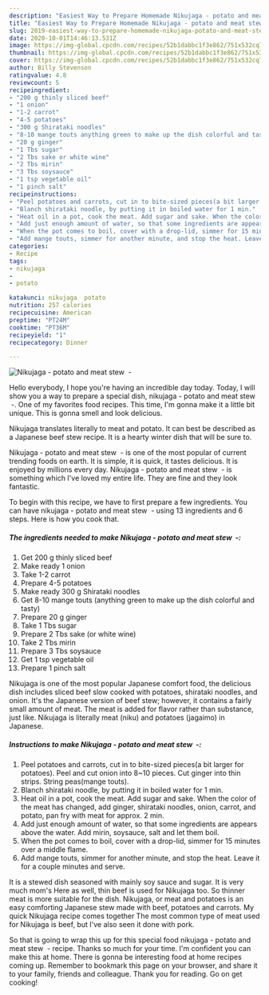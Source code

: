 ```yaml
---
description: "Easiest Way to Prepare Homemade Nikujaga - potato and meat stew  -"
title: "Easiest Way to Prepare Homemade Nikujaga - potato and meat stew  -"
slug: 2019-easiest-way-to-prepare-homemade-nikujaga-potato-and-meat-stew
date: 2020-10-01T14:46:13.531Z
image: https://img-global.cpcdn.com/recipes/52b1dabbc1f3e862/751x532cq70/nikujaga-potato-and-meat-stew-recipe-main-photo.jpg
thumbnail: https://img-global.cpcdn.com/recipes/52b1dabbc1f3e862/751x532cq70/nikujaga-potato-and-meat-stew-recipe-main-photo.jpg
cover: https://img-global.cpcdn.com/recipes/52b1dabbc1f3e862/751x532cq70/nikujaga-potato-and-meat-stew-recipe-main-photo.jpg
author: Billy Stevenson
ratingvalue: 4.8
reviewcount: 5
recipeingredient:
- "200 g thinly sliced beef"
- "1 onion"
- "1-2 carrot"
- "4-5 potatoes"
- "300 g Shirataki noodles"
- "8-10 mange touts anything green to make up the dish colorful and tasty"
- "20 g ginger"
- "1 Tbs sugar"
- "2 Tbs sake or white wine"
- "2 Tbs mirin"
- "3 Tbs soysauce"
- "1 tsp vegetable oil"
- "1 pinch salt"
recipeinstructions:
- "Peel potatoes and carrots, cut in to bite-sized pieces(a bit larger for potatoes). Peel and cut onion into 8~10 pieces. Cut ginger into thin strips. String peas(mange touts)."
- "Blanch shirataki noodle, by putting it in boiled water for 1 min."
- "Heat oil in a pot, cook the meat. Add sugar and sake. When the color of the meat has changed, add ginger, shirataki noodles, onion, carrot, and potato, pan fry with meat for approx. 2 min."
- "Add just enough amount of water, so that some ingredients are appears above the water. Add mirin, soysauce, salt and let them boil."
- "When the pot comes to boil, cover with a drop-lid, simmer for 15 minutes over a middle flame."
- "Add mange touts, simmer for another minute, and stop the heat. Leave it for a couple minutes and serve."
categories:
- Recipe
tags:
- nikujaga
- 
- potato

katakunci: nikujaga  potato 
nutrition: 257 calories
recipecuisine: American
preptime: "PT24M"
cooktime: "PT36M"
recipeyield: "1"
recipecategory: Dinner

---
```



![Nikujaga - potato and meat stew  -](https://img-global.cpcdn.com/recipes/52b1dabbc1f3e862/751x532cq70/nikujaga-potato-and-meat-stew-recipe-main-photo.jpg)

Hello everybody, I hope you're having an incredible day today. Today, I will show you a way to prepare a special dish, nikujaga - potato and meat stew  -. One of my favorites food recipes. This time, I'm gonna make it a little bit unique. This is gonna smell and look delicious.

Nikujaga translates literally to meat and potato. It can best be described as a Japanese beef stew recipe. It is a hearty winter dish that will be sure to.

Nikujaga - potato and meat stew  - is one of the most popular of current trending foods on earth. It is simple, it is quick, it tastes delicious. It is enjoyed by millions every day. Nikujaga - potato and meat stew  - is something which I've loved my entire life. They are fine and they look fantastic.


To begin with this recipe, we have to first prepare a few ingredients. You can have nikujaga - potato and meat stew  - using 13 ingredients and 6 steps. Here is how you cook that.

<!--inarticleads1-->

##### The ingredients needed to make Nikujaga - potato and meat stew  -:

1. Get 200 g thinly sliced beef
1. Make ready 1 onion
1. Take 1-2 carrot
1. Prepare 4-5 potatoes
1. Make ready 300 g Shirataki noodles
1. Get 8-10 mange touts (anything green to make up the dish colorful and tasty)
1. Prepare 20 g ginger
1. Take 1 Tbs sugar
1. Prepare 2 Tbs sake (or white wine)
1. Take 2 Tbs mirin
1. Prepare 3 Tbs soysauce
1. Get 1 tsp vegetable oil
1. Prepare 1 pinch salt


Nikujaga is one of the most popular Japanese comfort food, the delicious dish includes sliced beef slow cooked with potatoes, shirataki noodles, and onion. It&#39;s the Japanese version of beef stew; however, it contains a fairly small amount of meat. The meat is added for flavor rather than substance, just like. Nikujaga is literally meat (niku) and potatoes (jagaimo) in Japanese. 

<!--inarticleads2-->

##### Instructions to make Nikujaga - potato and meat stew  -:

1. Peel potatoes and carrots, cut in to bite-sized pieces(a bit larger for potatoes). Peel and cut onion into 8~10 pieces. Cut ginger into thin strips. String peas(mange touts).
1. Blanch shirataki noodle, by putting it in boiled water for 1 min.
1. Heat oil in a pot, cook the meat. Add sugar and sake. When the color of the meat has changed, add ginger, shirataki noodles, onion, carrot, and potato, pan fry with meat for approx. 2 min.
1. Add just enough amount of water, so that some ingredients are appears above the water. Add mirin, soysauce, salt and let them boil.
1. When the pot comes to boil, cover with a drop-lid, simmer for 15 minutes over a middle flame.
1. Add mange touts, simmer for another minute, and stop the heat. Leave it for a couple minutes and serve.


It is a stewed dish seasoned with mainly soy sauce and sugar. It is very much mom&#39;s Here as well, thin beef is used for Nikujaga too. So thinner meat is more suitable for the dish. Nikujaga, or meat and potatoes is an easy comforting Japanese stew made with beef, potatoes and carrots. My quick Nikujaga recipe comes together The most common type of meat used for Nikujaga is beef, but I&#39;ve also seen it done with pork. 

So that is going to wrap this up for this special food nikujaga - potato and meat stew  - recipe. Thanks so much for your time. I'm confident you can make this at home. There is gonna be interesting food at home recipes coming up. Remember to bookmark this page on your browser, and share it to your family, friends and colleague. Thank you for reading. Go on get cooking!
